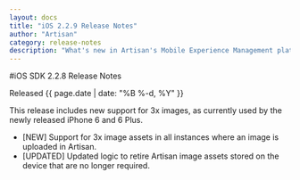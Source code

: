 ```yaml
---
layout: docs
title: "iOS 2.2.9 Release Notes"
author: "Artisan"
category: release-notes
description: "What's new in Artisan's Mobile Experience Management platform."
---
```

#iOS SDK 2.2.8 Release Notes

Released {{ page.date | date: "%B %-d, %Y" }}

This release includes new support for 3x images, as currently used by the newly released iPhone 6 and 6 Plus.

* [NEW] Support for 3x image assets in all instances where an image is uploaded in Artisan.
* [UPDATED] Updated logic to retire Artisan image assets stored on the device that are no longer required.
